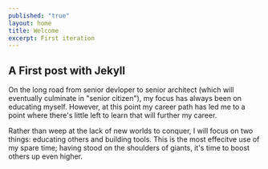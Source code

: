 ```yaml
---
published: "true"
layout: home
title: Welcome
excerpt: First iteration
---
```


## A First post with Jekyll

On the long road from senior devloper to senior architect (which will eventually
culminate in "senior citizen"), my focus has always been on educating myself.
However, at this point my career path has led me to a point where there's little
left to learn that will further my career.

Rather than weep at the lack of new worlds to conquer, I will focus on two 
things: educating others and building tools. This is the most effecitve use of 
my spare time; having stood on the shoulders of giants, it's time to boost 
others up even higher.

